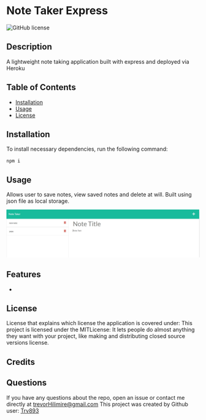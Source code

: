 # Note Taker Express 

![GitHub license](https://img.shields.io/badge/license-MITL-blue.svg)

## Description

A lightweight note taking application built with express and deployed via Heroku

## Table of Contents

* [Installation](#installation) 
* [Usage](#usage) 
* [License](#license) 


## Installation
To install necessary dependencies, run the following command:
  ```
  npm i
  ```

## Usage

Allows user to save notes, view saved notes and delete at will. Built using json file as local storage.

![Example](./Assets/example.JPG)

## Features

-


## License
License that explains which license the application is covered under:
This project is licensed under the MITLicense: It lets people do almost anything they want with your project, like making and distributing closed source versions license.

## Credits



## Questions

If you have any questions about the repo, open an issue or contact me directly at trevorHilimire@gmail.com
This project was created by Github user: [Trv893](https://github.com/trv893/)
